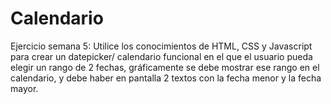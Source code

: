 # Calendario
Ejercicio semana 5: Utilice los conocimientos de HTML, CSS y Javascript para crear un datepicker/ calendario funcional en el que el usuario pueda elegir un rango de 2 fechas, gráficamente se debe mostrar ese rango en el calendario, y debe haber en pantalla 2 textos con la fecha menor y la fecha mayor.
